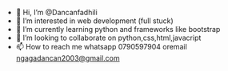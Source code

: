 - 👋 Hi, I’m @Dancanfadhili
- 👀 I’m interested in web development (full stuck)
- 🌱 I’m currently learning python and frameworks like bootstrap
- 💞️ I’m looking to collaborate on python,css,html,javacript
- 📫 How to reach me whatsapp 0790597904 oremail ngagadancan2003@gmail.com

<!---
Dancanfadhili/Dancanfadhili is a ✨ special ✨ repository because its `README.md` (this file) appears on your GitHub profile.
You can click the Preview link to take a look at your changes.
--->
